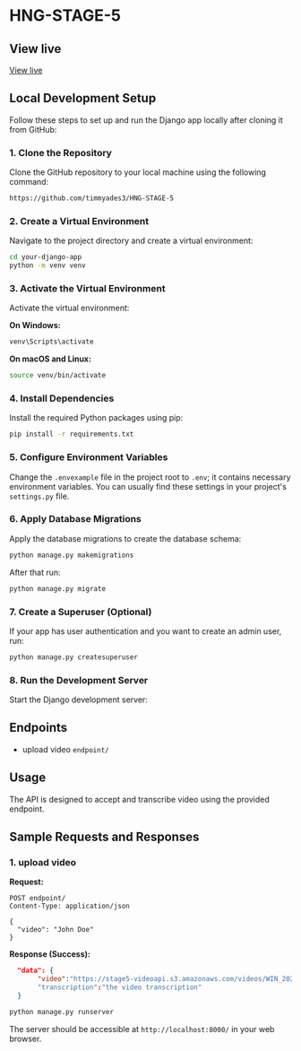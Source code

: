 # HNG-STAGE-5
## View live

[View live](https://hng-stage-5.onrender.com)

## Local Development Setup

Follow these steps to set up and run the Django app locally after cloning it from GitHub:

### 1. Clone the Repository

Clone the GitHub repository to your local machine using the following command:

```bash
https://github.com/timmyades3/HNG-STAGE-5
```

### 2. Create a Virtual Environment

Navigate to the project directory and create a virtual environment:

```bash
cd your-django-app
python -m venv venv
```

### 3. Activate the Virtual Environment

Activate the virtual environment:

**On Windows:**

```bash
venv\Scripts\activate
```

**On macOS and Linux:**

```bash
source venv/bin/activate
```

### 4. Install Dependencies

Install the required Python packages using pip:

```bash
pip install -r requirements.txt
```

### 5. Configure Environment Variables

Change the `.envexample` file in the project root to `.env`; it contains necessary environment variables. You can usually find these settings in your project's `settings.py` file.

### 6. Apply Database Migrations

Apply the database migrations to create the database schema:

```bash
python manage.py makemigrations
```

After that run:

```bash
python manage.py migrate
```

### 7. Create a Superuser (Optional)

If your app has user authentication and you want to create an admin user, run:

```bash
python manage.py createsuperuser
```

### 8. Run the Development Server

Start the Django development server:

## Endpoints

- upload video `endpoint/`


## Usage

The API is designed to accept and transcribe video using the provided endpoint.

## Sample Requests and Responses

### 1. upload video

**Request:**

```http
POST endpoint/
Content-Type: application/json

{
  "video": "John Doe"
}
```

**Response (Success):**

```json  
  "data": {
       "video":"https://stage5-videoapi.s3.amazonaws.com/videos/WIN_20231002_18_58_43_Pro.mp4?AWSAccessKeyId=AKIA2ZQHIZ3XOPFGMYQB&Signature=4zwkv5WlQjDAlm28ThUUhyCO3uo%3D&Expires=1696273622"
       "transcription":"the video transcription"
  }
```

<!--**Response (Error - Validation Failed):**

```json
{
    
}
```-->

```bash
python manage.py runserver
```

The server should be accessible at `http://localhost:8000/` in your web browser.
